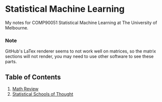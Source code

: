 # Statistical Machine Learning
My notes for COMP90051 Statistical Machine Learning at The University of Melbourne.

### Note
GitHub's LaTex renderer seems to not work well on matrices, so the matrix sections will not render, you may need to use other software to see these parts.

## Table of Contents
1. [Math Review](math_review.md)
2. [Statistical Schools of Thought](statistical_schools_of_thought.md) 